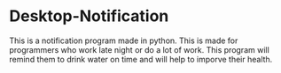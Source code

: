 # Desktop-Notification
This is a notification program made in python. This is made for programmers who work late night or do a lot of work.
 This program will remind them to drink water on time and will help to imporve their health.
